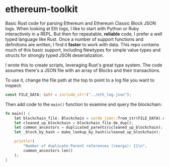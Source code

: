 # ethereum-toolkit
Basic Rust code for parsing Ethereum and Ethereum Classic Block JSON logs. When looking at Eth logs, I like
to start with Python or Ruby interactively in a REPL. But then for repeatable, **reliable** code, I
prefer a well typed language like Rust. Once a number of support functions and definitions are written,
I find it **faster** to work with data. This repo contains much of this basic support, including Newtypes
for simple value types and structs for strongly typed JSON deserialization.

I wrote this to create scripts, leveraging Rust's great type system.
The code assumes there's a JSON file with an array of Blocks and their transactions.

To use it, change the file path at the top to point to a log file you want to inspect:

```rust
const FILE_DATA: &str = include_str!("../eth_log.json");
```

Then add code to the `main()` function to examine and query the blockchain:

```rust
fn main() {
    let blockchain_file: Blockchain = serde_json::from_str(FILE_DATA).unwrap();
    let cleaned_up_blockchain = blockchain_file.de_dup();
    let common_ancestors = duplicated_parents(&cleaned_up_blockchain);
    let _block_by_hash = make_lookup_by_hash(&cleaned_up_blockchain);

    println!(
        "Number of duplicate Parent references (reorgs): {}\n",
        common_ancestors.len()
    );
}
```
